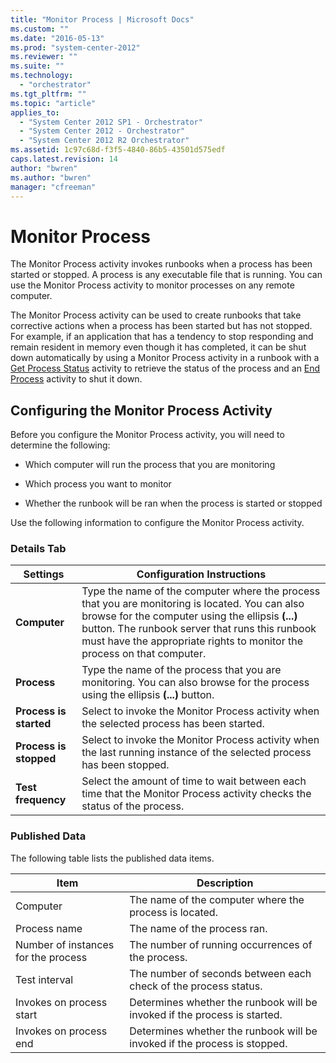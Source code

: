 ```yaml
---
title: "Monitor Process | Microsoft Docs"
ms.custom: ""
ms.date: "2016-05-13"
ms.prod: "system-center-2012"
ms.reviewer: ""
ms.suite: ""
ms.technology: 
  - "orchestrator"
ms.tgt_pltfrm: ""
ms.topic: "article"
applies_to: 
  - "System Center 2012 SP1 - Orchestrator"
  - "System Center 2012 - Orchestrator"
  - "System Center 2012 R2 Orchestrator"
ms.assetid: 1c97c68d-f3f5-4840-86b5-43501d575edf
caps.latest.revision: 14
author: "bwren"
ms.author: "bwren"
manager: "cfreeman"
---
```

# Monitor Process
The Monitor Process activity invokes runbooks when a process has been started or stopped. A process is any executable file that is running. You can use the Monitor Process activity to monitor processes on any remote computer.  
  
 The Monitor Process activity can be used to create runbooks that take corrective actions when a process has been started but has not stopped. For example, if an application that has a tendency to stop responding and remain resident in memory even though it has completed, it can be shut down automatically by using a Monitor Process activity in a runbook with a [Get Process Status](../../../SystemCenterDocs/orchestrator/standard-activities/get-process-status.md) activity to retrieve the status of the process and an [End Process](../../../SystemCenterDocs/orchestrator/standard-activities/end-process.md) activity to shut it down.  
  
## Configuring the Monitor Process Activity  
 Before you configure the Monitor Process activity, you will need to determine the following:  
  
-   Which computer will run the process that you are monitoring  
  
-   Which process you want to monitor  
  
-   Whether the runbook will be ran when the process is started or stopped  
  
 Use the following information to configure the Monitor Process activity.  
  
### Details Tab  
  
|Settings|Configuration Instructions|  
|--------------|--------------------------------|  
|**Computer**|Type the name of the computer where the process that you are monitoring is located. You can also browse for the computer using the ellipsis **(...)** button. The runbook server that runs this runbook must have the appropriate rights to monitor the process on that computer.|  
|**Process**|Type the name of the process that you are monitoring. You can also browse for the process using the ellipsis **(...)** button.|  
|**Process is started**|Select to invoke the Monitor Process activity when the selected process has been started.|  
|**Process is stopped**|Select to invoke the Monitor Process activity when the last running instance of the selected process has been stopped.|  
|**Test frequency**|Select the amount of time to wait between each time that the Monitor Process activity checks the status of the process.|  
  
### Published Data  
 The following table lists the published data items.  
  
|Item|Description|  
|----------|-----------------|  
|Computer|The name of the computer where the process is located.|  
|Process name|The name of the process ran.|  
|Number of instances for the process|The number of running occurrences of the process.|  
|Test interval|The number of seconds between each check of the process status.|  
|Invokes on process start|Determines whether the runbook will be invoked if the process is started.|  
|Invokes on process end|Determines whether the runbook will be invoked if the process is stopped.|
